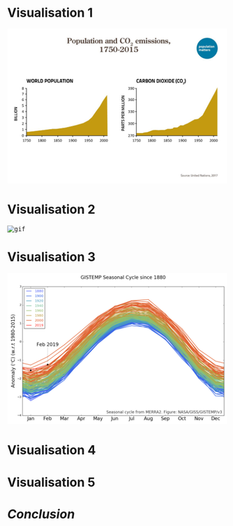 

# Visualisation 1

<kbd>![img](images/2.jpg)</kbd>

# Visualisation 2

<kbd>![gif](images/3.gif)</kbd>

# Visualisation 3

<kbd>![gif](images/4.png)</kbd>


# Visualisation 4

# Visualisation 5



# *Conclusion*